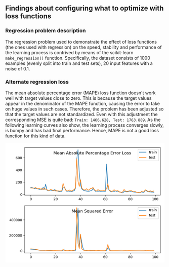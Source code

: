 ## Findings about configuring what to optimize with loss functions

### Regression problem description

The regression problem used to demonstrate the effect of loss functions (the ones used with regression) on the speed,
stability and performance of the learning process is contrived by means of the scikit-learn `make_regression()` function.
Specifically, the dataset consists of 1000 examples (evenly split into train and test sets), 20 input features with a
noise of 0.1.

### Alternate regression loss

The mean absolute percentage error (MAPE) loss function doesn't work well with target values close to zero. This is
because the target values appear in the denominator of the MAPE function, causing the error to take on huge values in
such cases. Therefore, the problem has been adjusted so that the target values are not standardized. Even with this
adjustment the corresponding MSE is quite bad: `Train: 1466.628, Test: 1763.889`. As the following learning curves also
show, the learning process converges slowly, is bumpy and has bad final performance. Hence, MAPE is not a good loss
function for this kind of data.

![](images/ext_alternate_regression_loss.png)
